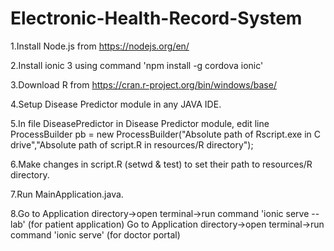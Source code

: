 # Electronic-Health-Record-System

1.Install Node.js from https://nodejs.org/en/

2.Install ionic 3 using command 'npm install -g cordova ionic'

3.Download R from https://cran.r-project.org/bin/windows/base/

4.Setup Disease Predictor module in any JAVA IDE.

5.In file DiseasePredictor in Disease Predictor module, edit line ProcessBuilder pb = new ProcessBuilder("Absolute path of Rscript.exe in C drive","Absolute path of script.R in resources/R directory");

6.Make changes in script.R (setwd & test) to set their path to resources/R directory.

7.Run MainApplication.java.

8.Go to Application directory->open terminal->run command 'ionic serve --lab' (for patient application)
  Go to Application directory->open terminal->run command 'ionic serve' (for doctor portal)
  

